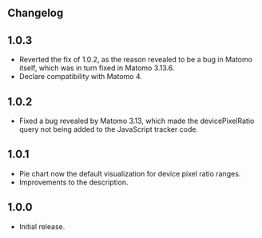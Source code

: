 ## Changelog

## 1.0.3

* Reverted the fix of 1.0.2, as the reason revealed to be a bug in Matomo itself, which was in turn fixed in Matomo 3.13.6.
* Declare compatibility with Matomo 4.

## 1.0.2

* Fixed a bug revealed by Matomo 3.13, which made the devicePixelRatio query not being added to the JavaScript tracker code.

## 1.0.1

* Pie chart now the default visualization for device pixel ratio ranges.
* Improvements to the description.

## 1.0.0

* Initial release.

